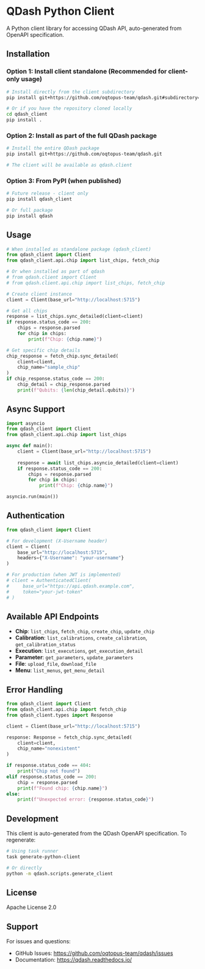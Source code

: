 # QDash Python Client

A Python client library for accessing QDash API, auto-generated from OpenAPI specification.

## Installation

### Option 1: Install client standalone (Recommended for client-only usage)

```bash
# Install directly from the client subdirectory
pip install git+https://github.com/oqtopus-team/qdash.git#subdirectory=qdash_client

# Or if you have the repository cloned locally
cd qdash_client
pip install .
```

### Option 2: Install as part of the full QDash package

```bash
# Install the entire QDash package
pip install git+https://github.com/oqtopus-team/qdash.git

# The client will be available as qdash.client
```

### Option 3: From PyPI (when published)

```bash
# Future release - client only
pip install qdash_client

# Or full package
pip install qdash
```

## Usage

```python
# When installed as standalone package (qdash_client)
from qdash_client import Client
from qdash_client.api.chip import list_chips, fetch_chip

# Or when installed as part of qdash
# from qdash.client import Client
# from qdash.client.api.chip import list_chips, fetch_chip

# Create client instance
client = Client(base_url="http://localhost:5715")

# Get all chips
response = list_chips.sync_detailed(client=client)
if response.status_code == 200:
    chips = response.parsed
    for chip in chips:
        print(f"Chip: {chip.name}")

# Get specific chip details
chip_response = fetch_chip.sync_detailed(
    client=client,
    chip_name="sample_chip"
)
if chip_response.status_code == 200:
    chip_detail = chip_response.parsed
    print(f"Qubits: {len(chip_detail.qubits)}")
```

## Async Support

```python
import asyncio
from qdash_client import Client
from qdash_client.api.chip import list_chips

async def main():
    client = Client(base_url="http://localhost:5715")
    
    response = await list_chips.asyncio_detailed(client=client)
    if response.status_code == 200:
        chips = response.parsed
        for chip in chips:
            print(f"Chip: {chip.name}")

asyncio.run(main())
```

## Authentication

```python
from qdash_client import Client

# For development (X-Username header)
client = Client(
    base_url="http://localhost:5715",
    headers={"X-Username": "your-username"}
)

# For production (when JWT is implemented)
# client = AuthenticatedClient(
#     base_url="https://api.qdash.example.com",
#     token="your-jwt-token"
# )
```

## Available API Endpoints

- **Chip**: `list_chips`, `fetch_chip`, `create_chip`, `update_chip`
- **Calibration**: `list_calibrations`, `create_calibration`, `get_calibration_status`
- **Execution**: `list_executions`, `get_execution_detail`
- **Parameter**: `get_parameters`, `update_parameters`
- **File**: `upload_file`, `download_file`
- **Menu**: `list_menus`, `get_menu_detail`

## Error Handling

```python
from qdash_client import Client
from qdash_client.api.chip import fetch_chip
from qdash_client.types import Response

client = Client(base_url="http://localhost:5715")

response: Response = fetch_chip.sync_detailed(
    client=client,
    chip_name="nonexistent"
)

if response.status_code == 404:
    print("Chip not found")
elif response.status_code == 200:
    chip = response.parsed
    print(f"Found chip: {chip.name}")
else:
    print(f"Unexpected error: {response.status_code}")
```

## Development

This client is auto-generated from the QDash OpenAPI specification. To regenerate:

```bash
# Using task runner
task generate-python-client

# Or directly
python -m qdash.scripts.generate_client
```

## License

Apache License 2.0

## Support

For issues and questions:
- GitHub Issues: https://github.com/oqtopus-team/qdash/issues
- Documentation: https://qdash.readthedocs.io/